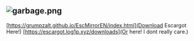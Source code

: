 ## ![garbage.png]({{site.baseurl}}/garbage.png)


[https://grumpzalt.github.io/EscMirrorEN/index.html](Download Escargot Here!)
[https://escargot.log1p.xyz/downloads](Or here! I dont really care.)

